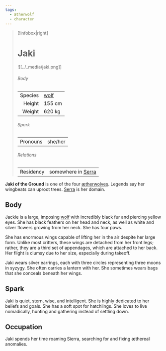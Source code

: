 ```yaml
---
tags:
  - ætherwolf
  - character
---
```

> [!infobox|right]
> # Jaki
> ![[../_media/jaki.png]]
> ###### Body
> |  |  |
> | ---: | ---- |
> | Species | [wolf](<../Æther/Body.md#Wolf>) |
> | Height | 155 cm |
> | Weight | 620 kg |
> ###### Spark
> |  |  |
> | ---: | ---- |
> | Pronouns | she/her |
> ###### Relations
> |  |  |
> | ---: | ---- |
> | Residency | somewhere in [Serra](<../Locations/Serra.md>) |

**Jaki of the Ground** is one of the four [ætherwolves](<../Æther/Ætherwolf.md>). Legends say her wingbeats can uproot trees. [Serra](<../Locations/Serra.md>) is her domain.

## Body
Jackie is a large, imposing [wolf](<../Æther/Body.md#Wolf>) with incredibly black fur and piercing yellow eyes. She has black feathers on her head and neck, as well as white and silver flowers growing from her neck. She has four paws.

She has enormous wings capable of lifting her in the air despite her large form. Unlike most critters, these wings are detached from her front legs; rather, they are a third set of appendages, which are attached to her back. Her flight is clumsy due to her size, especially during takeoff.

Jaki wears silver earrings, each with three circles representing three moons in syzygy. She often carries a lantern with her. She sometimes wears bags that she conceals beneath her wings.

## Spark
Jaki is quiet, stern, wise, and intelligent. She is highly dedicated to her beliefs and goals. She has a soft spot for hatchlings. She loves to live nomadically, hunting and gathering instead of settling down.

## Occupation
Jaki spends her time roaming Sierra, searching for and fixing æthereal anomalies.